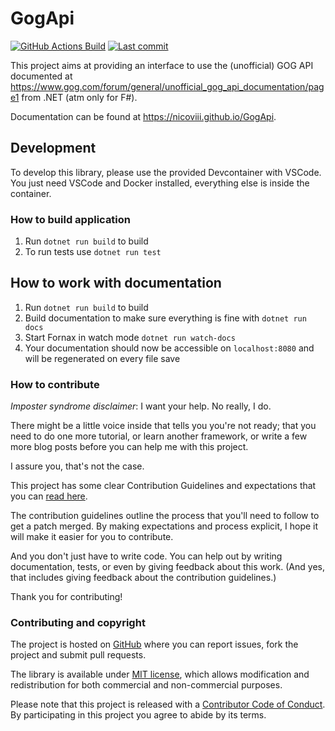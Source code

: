 # GogApi

[![GitHub Actions Build](https://img.shields.io/github/workflow/status/NicoVIII/GogApi/Build?style=flat-square)](https://github.com/NicoVIII/GogApi/actions/workflows/build.yml)
[![Last commit](https://img.shields.io/github/last-commit/NicoVIII/GogApi?style=flat-square)](https://github.com/NicoVIII/GogApi/commits/)

This project aims at providing an interface to use the (unofficial) GOG API documented at <https://www.gog.com/forum/general/unofficial_gog_api_documentation/page1> from .NET (atm only for F#).

Documentation can be found at <https://nicoviii.github.io/GogApi>.

## Development

To develop this library, please use the provided Devcontainer with VSCode. You just need VSCode and
Docker installed, everything else is inside the container.

### How to build application

1. Run `dotnet run build` to build
2. To run tests use `dotnet run test`

## How to work with documentation

1. Run `dotnet run build` to build
2. Build documentation to make sure everything is fine with `dotnet run docs`
3. Start Fornax in watch mode `dotnet run watch-docs`
4. Your documentation should now be accessible on `localhost:8080` and will be regenerated on every file save

### How to contribute

_Imposter syndrome disclaimer_: I want your help. No really, I do.

There might be a little voice inside that tells you you're not ready; that you need to do one more tutorial, or learn another framework, or write a few more blog posts before you can help me with this project.

I assure you, that's not the case.

This project has some clear Contribution Guidelines and expectations that you can [read here](CONTRIBUTING.md).

The contribution guidelines outline the process that you'll need to follow to get a patch merged. By making expectations and process explicit, I hope it will make it easier for you to contribute.

And you don't just have to write code. You can help out by writing documentation, tests, or even by giving feedback about this work. (And yes, that includes giving feedback about the contribution guidelines.)

Thank you for contributing!

### Contributing and copyright

The project is hosted on [GitHub](https://github.com/NicoVIII/GogApi) where you can report issues, fork
the project and submit pull requests.

The library is available under [MIT license](LICENSE.md), which allows modification and redistribution for both commercial and non-commercial purposes.

Please note that this project is released with a [Contributor Code of Conduct](CODE_OF_CONDUCT.md). By participating in this project you agree to abide by its terms.
